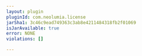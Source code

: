 ```yaml
---
layout: plugin
pluginId: com.neolumia.license
jarSha1: 3c46c9ead749363c3ab8e4211484318fb2f01069
isJarAvailable: true
error: NONE
violations: []

---
```

